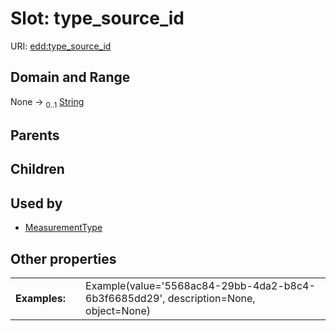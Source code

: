 
# Slot: type_source_id



URI: [edd:type_source_id](https://w3id.org/eddtype_source_id)


## Domain and Range

None &#8594;  <sub>0..1</sub> [String](types/String.md)

## Parents


## Children


## Used by

 * [MeasurementType](MeasurementType.md)

## Other properties

|  |  |  |
| --- | --- | --- |
| **Examples:** | | Example(value='5568ac84-29bb-4da2-b8c4-6b3f6685dd29', description=None, object=None) |